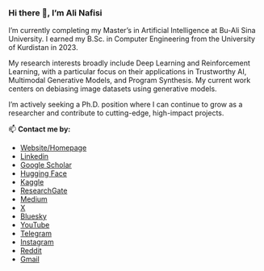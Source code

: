 ### Hi there 👋, I’m Ali Nafisi

I’m currently completing my Master’s in Artificial Intelligence at Bu-Ali Sina University. I earned my B.Sc. in Computer Engineering from the University of Kurdistan in 2023.

My research interests broadly include Deep Learning and Reinforcement Learning, with a particular focus on their applications in Trustworthy AI, Multimodal Generative Models, and Program Synthesis. My current work centers on debiasing image datasets using generative models.

I’m actively seeking a Ph.D. position where I can continue to grow as a researcher and contribute to cutting-edge, high-impact projects.


📫 **Contact me by:**
* [Website/Homepage](https://safinal.github.io)
* [Linkedin](https://www.linkedin.com/in/Safinal)
* [Google Scholar](https://scholar.google.com/citations?user=SM_UuoQAAAAJ&hl=en)
* [Hugging Face](http://huggingface.co/Safinal)
* [Kaggle](https://www.kaggle.com/AliSafinal)
* [ResearchGate](https://www.researchgate.net/profile/Ali-Nafisi)
* [Medium](https://medium.com/@Safinal)
* [X](https://x.com/AliSafinal)
* [Bluesky](https://bsky.app/profile/Safinal.bsky.social)
* [YouTube](https://www.youtube.com/@AliSafinal)
* [Telegram](https://t.me/AliSafinal)
* [Instagram](https://www.instagram.com/AliSafinal)
* [Reddit](https://www.reddit.com/user/AliSafinal)
* [Gmail](mailto:alisafinal2001@gmail.com)

